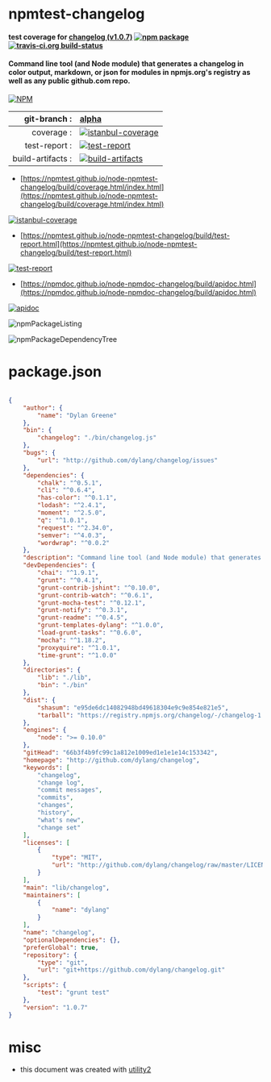 # npmtest-changelog

#### test coverage for  [changelog (v1.0.7)](http://github.com/dylang/changelog)  [![npm package](https://img.shields.io/npm/v/npmtest-changelog.svg?style=flat-square)](https://www.npmjs.org/package/npmtest-changelog) [![travis-ci.org build-status](https://api.travis-ci.org/npmtest/node-npmtest-changelog.svg)](https://travis-ci.org/npmtest/node-npmtest-changelog)

#### Command line tool (and Node module) that generates a changelog in color output, markdown, or json for modules in npmjs.org's registry as well as any public github.com repo.

[![NPM](https://nodei.co/npm/changelog.png?downloads=true&downloadRank=true&stars=true)](https://www.npmjs.com/package/changelog)

| git-branch : | [alpha](https://github.com/npmtest/node-npmtest-changelog/tree/alpha)|
|--:|:--|
| coverage : | [![istanbul-coverage](https://npmtest.github.io/node-npmtest-changelog/build/coverage.badge.svg)](https://npmtest.github.io/node-npmtest-changelog/build/coverage.html/index.html)|
| test-report : | [![test-report](https://npmtest.github.io/node-npmtest-changelog/build/test-report.badge.svg)](https://npmtest.github.io/node-npmtest-changelog/build/test-report.html)|
| build-artifacts : | [![build-artifacts](https://npmtest.github.io/node-npmtest-changelog/glyphicons_144_folder_open.png)](https://github.com/npmtest/node-npmtest-changelog/tree/gh-pages/build)|

- [https://npmtest.github.io/node-npmtest-changelog/build/coverage.html/index.html](https://npmtest.github.io/node-npmtest-changelog/build/coverage.html/index.html)

[![istanbul-coverage](https://npmtest.github.io/node-npmtest-changelog/build/screenCapture.buildCi.browser.%252Ftmp%252Fbuild%252Fcoverage.lib.html.png)](https://npmtest.github.io/node-npmtest-changelog/build/coverage.html/index.html)

- [https://npmtest.github.io/node-npmtest-changelog/build/test-report.html](https://npmtest.github.io/node-npmtest-changelog/build/test-report.html)

[![test-report](https://npmtest.github.io/node-npmtest-changelog/build/screenCapture.buildCi.browser.%252Ftmp%252Fbuild%252Ftest-report.html.png)](https://npmtest.github.io/node-npmtest-changelog/build/test-report.html)

- [https://npmdoc.github.io/node-npmdoc-changelog/build/apidoc.html](https://npmdoc.github.io/node-npmdoc-changelog/build/apidoc.html)

[![apidoc](https://npmdoc.github.io/node-npmdoc-changelog/build/screenCapture.buildCi.browser.%252Ftmp%252Fbuild%252Fapidoc.html.png)](https://npmdoc.github.io/node-npmdoc-changelog/build/apidoc.html)

![npmPackageListing](https://npmtest.github.io/node-npmtest-changelog/build/screenCapture.npmPackageListing.svg)

![npmPackageDependencyTree](https://npmtest.github.io/node-npmtest-changelog/build/screenCapture.npmPackageDependencyTree.svg)



# package.json

```json

{
    "author": {
        "name": "Dylan Greene"
    },
    "bin": {
        "changelog": "./bin/changelog.js"
    },
    "bugs": {
        "url": "http://github.com/dylang/changelog/issues"
    },
    "dependencies": {
        "chalk": "^0.5.1",
        "cli": "^0.6.4",
        "has-color": "^0.1.1",
        "lodash": "^2.4.1",
        "moment": "^2.5.0",
        "q": "^1.0.1",
        "request": "^2.34.0",
        "semver": "^4.0.3",
        "wordwrap": "^0.0.2"
    },
    "description": "Command line tool (and Node module) that generates a changelog in color output, markdown, or json for modules in npmjs.org's registry as well as any public github.com repo.",
    "devDependencies": {
        "chai": "^1.9.1",
        "grunt": "^0.4.1",
        "grunt-contrib-jshint": "^0.10.0",
        "grunt-contrib-watch": "^0.6.1",
        "grunt-mocha-test": "^0.12.1",
        "grunt-notify": "^0.3.1",
        "grunt-readme": "^0.4.5",
        "grunt-templates-dylang": "^1.0.0",
        "load-grunt-tasks": "^0.6.0",
        "mocha": "^1.18.2",
        "proxyquire": "^1.0.1",
        "time-grunt": "^1.0.0"
    },
    "directories": {
        "lib": "./lib",
        "bin": "./bin"
    },
    "dist": {
        "shasum": "e95de6dc14082948bd49618304e9c9e854e821e5",
        "tarball": "https://registry.npmjs.org/changelog/-/changelog-1.0.7.tgz"
    },
    "engines": {
        "node": ">= 0.10.0"
    },
    "gitHead": "66b3f4b9fc99c1a812e1009ed1e1e1e14c153342",
    "homepage": "http://github.com/dylang/changelog",
    "keywords": [
        "changelog",
        "change log",
        "commit messages",
        "commits",
        "changes",
        "history",
        "what's new",
        "change set"
    ],
    "licenses": [
        {
            "type": "MIT",
            "url": "http://github.com/dylang/changelog/raw/master/LICENSE"
        }
    ],
    "main": "lib/changelog",
    "maintainers": [
        {
            "name": "dylang"
        }
    ],
    "name": "changelog",
    "optionalDependencies": {},
    "preferGlobal": true,
    "repository": {
        "type": "git",
        "url": "git+https://github.com/dylang/changelog.git"
    },
    "scripts": {
        "test": "grunt test"
    },
    "version": "1.0.7"
}
```



# misc
- this document was created with [utility2](https://github.com/kaizhu256/node-utility2)
